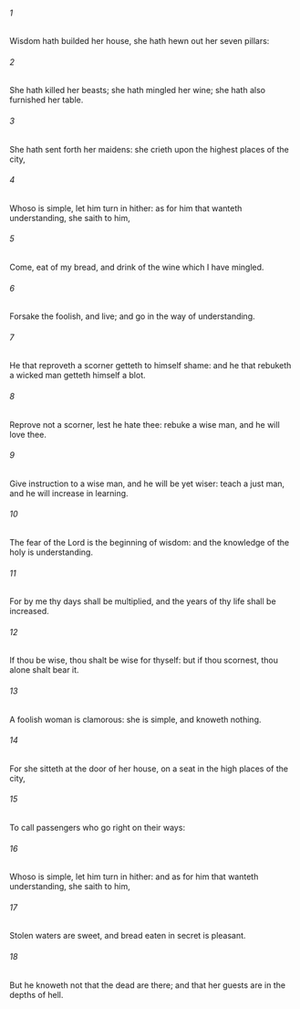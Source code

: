###### 1
Wisdom hath builded her house, she hath hewn out her seven pillars:

###### 2
She hath killed her beasts; she hath mingled her wine; she hath also furnished her table.

###### 3
She hath sent forth her maidens: she crieth upon the highest places of the city,

###### 4
Whoso is simple, let him turn in hither: as for him that wanteth understanding, she saith to him,

###### 5
Come, eat of my bread, and drink of the wine which I have mingled.

###### 6
Forsake the foolish, and live; and go in the way of understanding.

###### 7
He that reproveth a scorner getteth to himself shame: and he that rebuketh a wicked man getteth himself a blot.

###### 8
Reprove not a scorner, lest he hate thee: rebuke a wise man, and he will love thee.

###### 9
Give instruction to a wise man, and he will be yet wiser: teach a just man, and he will increase in learning.

###### 10
The fear of the Lord is the beginning of wisdom: and the knowledge of the holy is understanding.

###### 11
For by me thy days shall be multiplied, and the years of thy life shall be increased.

###### 12
If thou be wise, thou shalt be wise for thyself: but if thou scornest, thou alone shalt bear it.

###### 13
A foolish woman is clamorous: she is simple, and knoweth nothing.

###### 14
For she sitteth at the door of her house, on a seat in the high places of the city,

###### 15
To call passengers who go right on their ways:

###### 16
Whoso is simple, let him turn in hither: and as for him that wanteth understanding, she saith to him,

###### 17
Stolen waters are sweet, and bread eaten in secret is pleasant.

###### 18
But he knoweth not that the dead are there; and that her guests are in the depths of hell.

